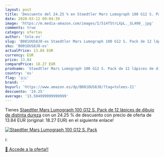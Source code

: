 ```yaml
---
layout: post
title: 'Descuento del 24.25 % en Staedtler Mars Lumograph 100 G12 S. Pack'
date: 2020-03-12 09:04:39
image: 'https://m.media-amazon.com/images/I/514f5trLXpL._SL400_.jpg'
comments: true
category: ofertas
author: 'tole.es'
slug: 'B001OUS8J0-es Staedtler Mars Lumograph 100 G12 S. Pack de 12 lápices de...'
sku: 'B001OUS8J0-es'
actualPrice: 13.84 EUR
currency: EUR
price: 13.84
comparePrice: 18.27 EUR
prodname: 'Staedtler Mars Lumograph 100 G12 S. Pack de 12 lápices de dibujo de distinta dureza'
country: 'es'
flag: '🇪🇸'
brand: ''
buyurl: 'https://www.amazon.es/dp/B001OUS8J0/?tag=tolees-21'
descuento: '24.25'
average: '13.504999999999999'
---
```


Tienes [Staedtler Mars Lumograph 100 G12 S. Pack de 12 lápices de dibujo de distinta dureza](https://www.amazon.es/dp/B001OUS8J0/?tag=tolees-21) con un 24.25 % de descuento con precio de oferta de 13.84 EUR (original: 18.27 EUR) en el siguiente enlace!

[![Staedtler Mars Lumograph 100 G12 S. Pack](https://m.media-amazon.com/images/I/514f5trLXpL._SL400_.jpg)](https://www.amazon.es/dp/B001OUS8J0/?tag=tolees-21)

ℹ️:


[🛒 Accede a la oferta!!](https://www.amazon.es/dp/B001OUS8J0/?tag=tolees-21)
